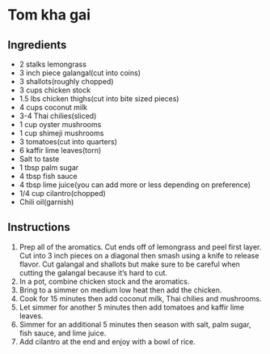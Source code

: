 # Tom kha gai

## Ingredients
* 2 stalks lemongrass
* 3 inch piece galangal(cut into coins)
* 3 shallots(roughly chopped)
* 3 cups chicken stock
* 1.5 lbs chicken thighs(cut into bite sized pieces)
* 4 cups coconut milk
* 3-4 Thai chilies(sliced)
* 1 cup oyster mushrooms
* 1 cup shimeji mushrooms
* 3 tomatoes(cut into quarters)
* 6 kaffir lime leaves(torn)
* Salt to taste
* 1 tbsp palm sugar
* 4 tbsp fish sauce
* 4 tbsp lime juice(you can add more or less depending on preference)
* 1/4 cup cilantro(chopped)
* Chili oil(garnish)

## Instructions
1. Prep all of the aromatics. Cut ends off of lemongrass and peel first layer. Cut into 3 inch pieces on a diagonal then smash using a knife to release flavor. Cut galangal and shallots but make sure to be careful when cutting the galangal because it’s hard to cut.
2. In a pot, combine chicken stock and the aromatics.
3. Bring to a simmer on medium low heat then add the chicken. 
4. Cook for 15 minutes then add coconut milk, Thai chilies and mushrooms.
5. Let simmer for another 5 minutes then add tomatoes and kaffir lime leaves.
6. Simmer for an additional 5 minutes then season with salt, palm sugar, fish sauce, and lime juice.
7. Add cilantro at the end and enjoy with a bowl of rice.